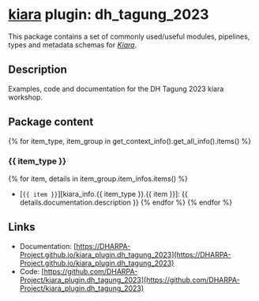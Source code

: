 # [**kiara**](https://dharpa.org/kiara.documentation) plugin: dh_tagung_2023

This package contains a set of commonly used/useful modules, pipelines, types and metadata schemas for [*Kiara*](https://github.com/DHARPA-project/kiara).

## Description

Examples, code and documentation for the DH Tagung 2023 kiara workshop.

## Package content

{% for item_type, item_group in get_context_info().get_all_info().items() %}

### {{ item_type }}
{% for item, details in item_group.item_infos.items() %}
- [`{{ item }}`][kiara_info.{{ item_type }}.{{ item }}]: {{ details.documentation.description }}
{% endfor %}
{% endfor %}

## Links

 - Documentation: [https://DHARPA-Project.github.io/kiara_plugin.dh_tagung_2023](https://DHARPA-Project.github.io/kiara_plugin.dh_tagung_2023)
 - Code: [https://github.com/DHARPA-Project/kiara_plugin.dh_tagung_2023](https://github.com/DHARPA-Project/kiara_plugin.dh_tagung_2023)
